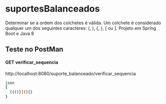 # suportesBalanceados

Determinar se a ordem dos colchetes é válida. Um colchete é considerado qualquer um dos seguintes caracteres: (, ), {, }, [ ou ].
Projeto em Spring Boot e Java 8

## Teste no PostMan

#### GET verificar_sequencia
http://localhost:8080/suporte_balanceado/verificar_sequencia

```sh
json
{
  [{()}](){}
}
```
